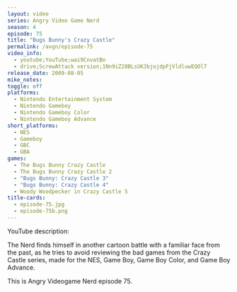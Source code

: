 ```yaml
---
layout: video
series: Angry Video Game Nerd
season: 4
episode: 75
title: "Bugs Bunny's Crazy Castle"
permalink: /avgn/episode-75
video_info:
  - youtube;YouTube;wai9CnvatBo
  - drive;ScrewAttack version;1Nn9iZ28BLsUK3bjojdpFjVldluwEQOl7
release_date: 2009-08-05
mike_notes:
toggle: off
platforms:
  - Nintendo Entertainment System
  - Nintendo Gameboy
  - Nintendo Gameboy Color
  - Nintendo Gameboy Advance
short_platforms:
  - NES
  - Gameboy
  - GBC
  - GBA
games:
  - The Bugs Bunny Crazy Castle
  - The Bugs Bunny Crazy Castle 2
  - "Bugs Bunny: Crazy Castle 3"
  - "Bugs Bunny: Crazy Castle 4"
  - Woody Woodpecker in Crazy Castle 5
title-cards:
  - episode-75.jpg
  - episode-75b.png
---
```


<p class="yt-description">YouTube description:</p>

The Nerd finds himself in another cartoon battle with a familiar face from the past, as he tries to avoid reviewing the bad games from the Crazy Castle series, made for the NES, Game Boy, Game Boy Color, and Game Boy Advance.

This is Angry Videogame Nerd episode 75.